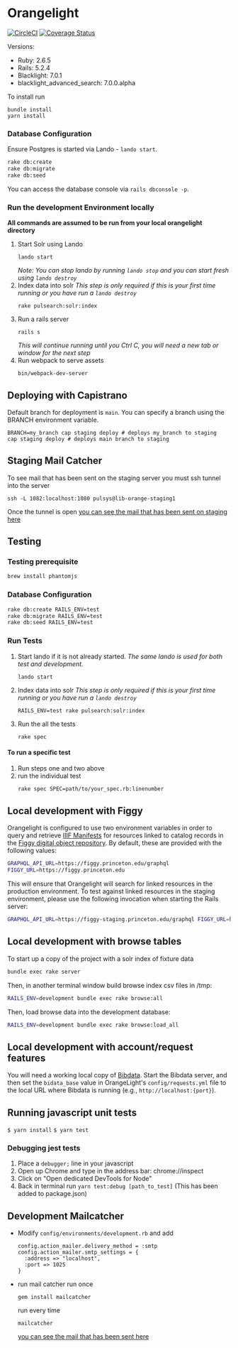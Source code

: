 # Orangelight

[![CircleCI](https://circleci.com/gh/pulibrary/orangelight.svg?style=svg)](https://circleci.com/gh/pulibrary/orangelight)
[![Coverage
Status](https://coveralls.io/repos/github/pulibrary/orangelight/badge.svg?branch=main)](https://coveralls.io/github/pulibrary/orangelight?branch=main)


Versions:

* Ruby: 2.6.5
* Rails: 5.2.4
* Blacklight: 7.0.1
* blacklight_advanced_search: 7.0.0.alpha

To install run
  ```
  bundle install
  yarn install
  ```

### Database Configuration

Ensure Postgres is started via Lando - `lando start`.

```bash
rake db:create
rake db:migrate
rake db:seed
```

You can access the database console via `rails dbconsole -p`.

### Run the development Environment locally
**All commands are assumed to be run from your local orangelight directory**

1. Start Solr using Lando  
   ```
   lando start
   ```
   *Note: You can stop lando by running `lando stop` and you can start fresh using `lando destroy`*
1. Index data into solr 
    *This step is only required if this is your first time running or you have run a `lando destroy`*
    ```
    rake pulsearch:solr:index
    ```
1. Run a rails server 
   ```
   rails s
   ```
   *This will continue running until you Ctrl C, you will need a new tab or window for the next step*
1. Run webpack to serve assets 
   ```
   bin/webpack-dev-server
   ```

Deploying with Capistrano
------------------
Default branch for deployment is `main`. You can specify a branch using the BRANCH environment variable.
```
BRANCH=my_branch cap staging deploy # deploys my_branch to staging
cap staging deploy # deploys main branch to staging
```

## Staging Mail Catcher
  To see mail that has been sent on the staging server you must ssh tunnel into the server
  ```
  ssh -L 1082:localhost:1080 pulsys@lib-orange-staging1
  ```
  Once the tunnel is open [you can see the mail that has been sent on staging here]( http://localhost:1082/)

Testing
------------------
### Testing prerequisite
```bash
brew install phantomjs
```

### Database Configuration
```bash
rake db:create RAILS_ENV=test
rake db:migrate RAILS_ENV=test
rake db:seed RAILS_ENV=test
```

### Run Tests

1. Start lando if it is not already started. 
    *The same lando is used for both test and development.*
   ```
   lando start
   ```
1. Index data into solr 
    *This step is only required if this is your first time running or you have run a `lando destroy`*
   ```
   RAILS_ENV=test rake pulsearch:solr:index
   ``` 
1. Run the all the tests 
    ```
    rake spec
    ```

#### To run a specific test
  1. Run steps one and two above
  1. run the individual test
      ```bash
      rake spec SPEC=path/to/your_spec.rb:linenumber
      ```

## Local development with Figgy

Orangelight is configured to use two environment variables in order to query and retrieve [IIIF Manifests](https://iiif.io/api/presentation/2.1/#manifest) for resources linked to catalog records in the [Figgy digital object repository](https://github.com/pulibrary/figgy).  By default, these are provided with the following values:
```bash
GRAPHQL_API_URL=https://figgy.princeton.edu/graphql
FIGGY_URL=https://figgy.princeton.edu
```

This will ensure that Orangelight will search for linked resources in the production environment.  To test against linked resources in the staging environment, please use the following invocation when starting the Rails server:
```bash
GRAPHQL_API_URL=https://figgy-staging.princeton.edu/graphql FIGGY_URL=https://figgy-staging.princeton.edu bundle exec rails s
```

## Local development with browse tables

To start up a copy of the project with a solr index of fixture data
```bash
bundle exec rake server
```
Then, in another terminal window build browse index csv files in /tmp:
```bash
RAILS_ENV=development bundle exec rake browse:all
```

Then, load browse data into the development database:
```bash
RAILS_ENV=development bundle exec rake browse:load_all
```

## Local development with account/request features

You will need a working local copy of [Bibdata](https://github.com/pulibrary/marc_liberation).
Start the Bibdata server, and then set the ```bidata_base``` value in OrangeLight's `config/requests.yml` file to the local URL where Bibdata is running (e.g., `http://localhost:{port}`).

## Running javascript unit tests

`$ yarn install`
`$ yarn test`

### Debugging jest tests

1. Place a `debugger;` line in your javascript
1. Open up Chrome and type in the address bar: chrome://inspect
1. Click on "Open dedicated DevTools for Node"
1. Back in terminal run `yarn test:debug [path_to_test]` (This has been added to
   package.json)

## Development Mailcatcher

   * Modify `config/environments/development.rb` and add
     ```
     config.action_mailer.delivery_method = :smtp
     config.action_mailer.smtp_settings = {
       :address => "localhost",
       :port => 1025
     }
     ```

   * run mail catcher
     run once
     ```
     gem install mailcatcher
     ```
     run every time
     ```
     mailcatcher
     ```

     [you can see the mail that has been sent here]( http://localhost:1080/)
